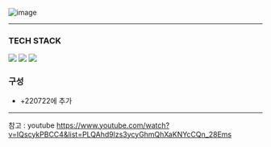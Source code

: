 
![image](https://user-images.githubusercontent.com/90320005/180350974-065a18b4-8f7b-4d87-a625-781255a54832.png)  

  
  
---  
### TECH STACK
<img src="https://img.shields.io/badge/java-007396?style=flat&logo=java&logoColor=white">  <img src="https://img.shields.io/badge/androidstudio-3DDC84?style=flat&logo=androidstudio&logoColor=white"/>  <img src="https://img.shields.io/badge/Firebase-FFCA28?style=flat&logo=Firebase&logoColor=white">  

### 구성  
* +220722에 추가  




---  
참고 : youtube https://www.youtube.com/watch?v=IQscykPBCC4&list=PLQAhd9lzs3ycyGhmQhXaKNYcCQn_28Ems

